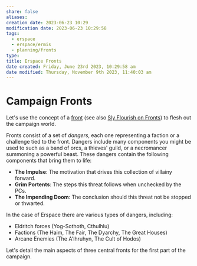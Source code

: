 ```yaml
---
share: false
aliases:
creation date: 2023-06-23 10:29
modification date: 2023-06-23 10:29:58
tags:
  - erspace
  - erspace/ermis
  - planning/fronts
type: 
title: Erspace Fronts
date created: Friday, June 23rd 2023, 10:29:58 am
date modified: Thursday, November 9th 2023, 11:40:03 am
---
```


# Campaign Fronts

Let's use the concept of a [front](https://www.dungeonworldsrd.com/gamemastering#TOC-Fronts) (see also [Sly Flourish on Fronts](https://slyflourish.com/fronts_in_dnd.html)) to flesh out the campaign world. 

Fronts consist of a set of *dangers*, each one representing a faction or a challenge tied to the front. Dangers include many components you might be used to such as a band of orcs, a thieves' guild, or a necromancer summoning a powerful beast. These dangers contain the following components that bring them to life:

- **The Impulse**: The motivation that drives this collection of villainy forward.
- **Grim Portents**: The steps this threat follows when unchecked by the PCs.
- **The Impending Doom**: The conclusion should this threat not be stopped or thwarted.

In the case of Erspace there are various types of dangers, including: 

- Eldritch forces (Yog-Sothoth, Cthulhlu)
- Factions (The Haim, The Fair, The Dyarchy, The Great Houses)
- Arcane Enemies (The A'lhruhyn, The Cult of Hodos)

Let's detail the main aspects of three central fronts for the first part of the campaign. 


